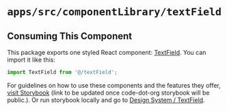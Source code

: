 # `apps/src/componentLibrary/textField`

## Consuming This Component

This package exports one styled React component: [TextField](TextField.tsx). You can import it like this:

```javascript
import TextField from '@/textField';
```

For guidelines on how to use these components and the features they
offer, [visit Storybook](https://code-dot-org.github.io/dsco_)
(link to be updated once code-dot-org storybook will be public.).
Or run storybook locally and go to [Design System / TextField](http://localhost:9001/?path=/story/designsystem-textfield--default-text-field).
